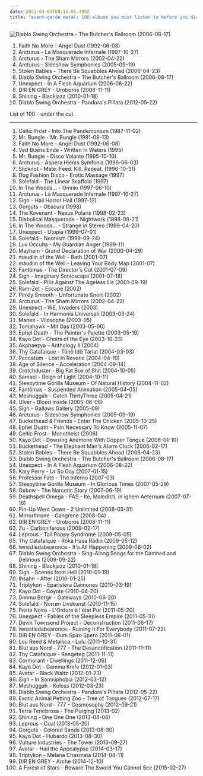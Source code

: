 ```yaml
---
date: 2021-04-04T08:15:01.309Z
title: "avant-garde metal: 100 albums you must listen to before you die"
---
```

![Diablo Swing Orchestra - The Butcher&#39;s Ballroom (2006-08-17)](http://coverartarchive.org/release/35b41b77-c4f8-3c1f-8041-901565f9f45d/1111418808-500.jpg "Diablo Swing Orchestra - The Butcher's Ballroom (2006-08-17)")
<ol class="albums">
<li data-cover="http://coverartarchive.org/release/9a25698c-bf29-3297-a05f-80f68c736e14/25332108545-500.jpg" data-tags="alternative rock, rock, alternative metal" role="button">Faith No More - Angel Dust (1992-06-08)</li>
<li data-cover="http://coverartarchive.org/release/641293ff-c29e-483c-8f79-b07eab011344/6167514371-500.jpg" data-tags="avant-garde metal" role="button">Arcturus - La Masquerade Infernale (1997-10-27)</li>
<li data-cover="https://img.discogs.com/GYhZ7K6fOzCcdRdNDHBJZJ74sHU=/fit-in/280x278/filters:strip_icc():format(jpeg):mode_rgb():quality(90)/discogs-images/R-2349420-1278742285.jpeg.jpg" data-tags="avant-garde metal, progressive metal" role="button">Arcturus - The Sham Mirrors (2002-04-22)</li>
<li data-cover="http://coverartarchive.org/release/b3c03147-9b30-4fda-88ea-44fe6718d288/15541386321-500.jpg" data-tags="avant-garde metal, progressive metal" role="button">Arcturus - Sideshow Symphonies (2005-09-19)</li>
<li data-cover="https://img.discogs.com/_WvdlxzvdlW_t29Zv6LxUmTZbCo=/fit-in/500x444/filters:strip_icc():format(jpeg):mode_rgb():quality(90)/discogs-images/R-1071952-1189969034.jpeg.jpg" data-tags="avant-garde metal, dark cabaret, avantgarde metal" role="button">Stolen Babies - There Be Squabbles Ahead (2006-04-23)</li>
<li data-cover="http://coverartarchive.org/release/35b41b77-c4f8-3c1f-8041-901565f9f45d/1111418808-500.jpg" data-tags="avant-garde metal, symphonic metal, progressive metal" role="button">Diablo Swing Orchestra - The Butcher's Ballroom (2006-08-17)</li>
<li data-cover="https://via.placeholder.com/450" data-tags="avant-garde metal, experimental" role="button">Unexpect - In A Flesh Aquarium (2006-08-22)</li>
<li data-cover="http://coverartarchive.org/release/fb296c28-e379-4405-9bb4-c24793685c6c/20605730802-500.jpg" data-tags="alternative metal, progressive metal, j-metal" role="button">DIR EN GREY - Uroboros (2008-11-11)</li>
<li data-cover="http://coverartarchive.org/release/09607242-9d17-3800-99f9-dd1933b49121/4023323401-500.jpg" data-tags="experimental, avant-garde metal, jazz metal" role="button">Shining - Blackjazz (2010-01-18)</li>
<li data-cover="http://coverartarchive.org/release/6bffe6c4-5f7f-42f6-b0af-4014cee6fa18/7957344650-500.jpg" data-tags="avant-garde metal, progressive metal" role="button">Diablo Swing Orchestra - Pandora's Piñata (2012-05-22)</li>
</ol>
List of 100 - under the cut.
<!-- more -->

_________________

<ol class="albums">
<li data-cover="http://coverartarchive.org/release/3d664bf1-22f3-4651-b4b1-83521ed4145d/14898575688-500.jpg" data-tags="thrash metal, avant-garde metal" role="button">
Celtic Frost - Into The Pandemonium (1987-11-02)
</li>
<li data-cover="https://via.placeholder.com/450" data-tags="experimental" role="button">
Mr. Bungle - Mr. Bungle (1991-08-13)
</li>
<li data-cover="http://coverartarchive.org/release/9a25698c-bf29-3297-a05f-80f68c736e14/25332108545-500.jpg" data-tags="alternative rock, rock, alternative metal" role="button">
Faith No More - Angel Dust (1992-06-08)
</li>
<li data-cover="http://coverartarchive.org/release/9cef27a5-992b-4297-ade4-a107b2c2c2bd/15269986537-500.jpg" data-tags="black metal, progressive metal" role="button">
Ved Buens Ende - Written In Waters (1995)
</li>
<li data-cover="http://coverartarchive.org/release/3d6c4428-a338-3a6e-bae3-6e28019db5c6/22838233669-500.jpg" data-tags="experimental, avant-garde" role="button">
Mr. Bungle - Disco Volante (1995-10-10)
</li>
<li data-cover="https://img.discogs.com/PET2jzdLAHFifRSonHwKZ7eJ6ck=/fit-in/600x600/filters:strip_icc():format(jpeg):mode_rgb():quality(90)/discogs-images/R-400951-1507214250-9127.jpeg.jpg" data-tags="black metal" role="button">
Arcturus - Aspera Hiems Symfonia (1996-06-03)
</li>
<li data-cover="http://coverartarchive.org/release/ce4722b7-7d58-4f7d-b76d-cb4b37fb661b/1069838540-500.jpg" data-tags="metal, nu metal" role="button">
Slipknot - Mate. Feed. Kill. Repeat. (1996-10-31)
</li>
<li data-cover="http://coverartarchive.org/release/5f939ba7-e601-4ee9-9018-1cdc137398cd/6061331968-500.jpg" data-tags="ska, avant-garde, avant-garde metal" role="button">
Dog Fashion Disco - Erotic Massage (1997)
</li>
<li data-cover="http://coverartarchive.org/release/74020eb9-4860-4c6c-8126-af55689a9b22/14993934735-500.jpg" data-tags="black metal, avant-garde metal" role="button">
Solefald - The Linear Scaffold (1997)
</li>
<li data-cover="http://coverartarchive.org/release/c97e3d59-6ed3-42f2-9a95-a69a7581ea64/5313520123-500.jpg" data-tags="progressive metal" role="button">
In The Woods... - Omnio (1997-06-10)
</li>
<li data-cover="http://coverartarchive.org/release/641293ff-c29e-483c-8f79-b07eab011344/6167514371-500.jpg" data-tags="avant-garde metal" role="button">
Arcturus - La Masquerade Infernale (1997-10-27)
</li>
<li data-cover="http://coverartarchive.org/release/50b9a8dc-fb9b-4872-839d-44ce9ec5a978/25640443565-500.jpg" data-tags="black metal, progressive metal, avant-garde metal" role="button">
Sigh - Hail Horror Hail (1997-12)
</li>
<li data-cover="https://img.discogs.com/_EXEd879PXcNdjYtdllk7zctlcc=/fit-in/600x600/filters:strip_icc():format(jpeg):mode_rgb():quality(90)/discogs-images/R-3755131-1468966762-1443.jpeg.jpg" data-tags="technical death metal, death metal" role="button">
Gorguts - Obscura (1998)
</li>
<li data-cover="http://coverartarchive.org/release/6b33c05d-62f7-4a42-9e1e-155499ba9534/14113644758-500.jpg" data-tags="black metal, melodic black metal" role="button">
The Kovenant - Nexus Polaris (1998-02-23)
</li>
<li data-cover="http://coverartarchive.org/release/757a25d7-2175-4b03-a13e-b634e721230b/19391920185-500.jpg" data-tags="black metal" role="button">
Diabolical Masquerade - Nightwork (1998-09-21)
</li>
<li data-cover="http://coverartarchive.org/release/7da40e8a-389b-4a55-a47d-3c30591f4f88/20370662106-500.jpg" data-tags="progressive metal" role="button">
In The Woods... - Strange in Stereo (1999-04-20)
</li>
<li data-cover="http://coverartarchive.org/release/ac262c95-f38b-43a7-afc1-16161ca9692d/11228519805-500.jpg" data-tags="death metal, avant-garde metal, black metal, metal, progressive metal" role="button">
Unexpect - Utopia (1999-07-01)
</li>
<li data-cover="https://img.discogs.com/uHJHUN9TOlxPQTZ6LVBCkeBS1zw=/fit-in/500x500/filters:strip_icc():format(jpeg):mode_rgb():quality(90)/discogs-images/R-2728844-1299949695.jpeg.jpg" data-tags="avant-garde metal" role="button">
Solefald - Neonism (1999-09-24)
</li>
<li data-cover="http://coverartarchive.org/release/9ff0ff83-0b85-4f18-9de0-9daac8cc0711/4861600829-500.jpg" data-tags="avant-garde metal, symphonic black metal, black metal" role="button">
Lux Occulta - My Guardian Anger (1999-11)
</li>
<li data-cover="http://coverartarchive.org/release/12e3767d-d674-4150-bc52-9d197c7778c1/13866484117-500.jpg" data-tags="black metal" role="button">
Mayhem - Grand Declaration of War (2000-04-29)
</li>
<li data-cover="https://img.discogs.com/Ze3KWEvCfibustHzF88tq0DqDz4=/fit-in/600x600/filters:strip_icc():format(jpeg):mode_rgb():quality(90)/discogs-images/R-1040831-1187159149.jpeg.jpg" data-tags="progressive metal" role="button">
maudlin of the Well - Bath (2001-07)
</li>
<li data-cover="https://img.discogs.com/53jyouQoJOdsjIs0bbH8y10UnnM=/fit-in/600x596/filters:strip_icc():format(jpeg):mode_rgb():quality(90)/discogs-images/R-996410-1182359239.jpeg.jpg" data-tags="progressive metal" role="button">
maudlin of the Well - Leaving Your Body Map (2001-07)
</li>
<li data-cover="http://coverartarchive.org/release/c98343c9-a728-4d7e-834b-fa64769a56b6/4204061685-500.jpg" data-tags="experimental" role="button">
Fantômas - The Director's Cut (2001-07-09)
</li>
<li data-cover="http://coverartarchive.org/release/586892ba-92bb-4f69-b06b-edd71a48cd97/12966542161-500.jpg" data-tags="avant-garde metal, progressive metal, psychedelic" role="button">
Sigh - Imaginary Sonicscape (2001-07-18)
</li>
<li data-cover="http://coverartarchive.org/release/26916a28-d44b-4610-bc9f-f736d9c59f26/7335403085-500.jpg" data-tags="avant-garde metal, post black metal" role="button">
Solefald - Pills Against The Ageless Ills (2001-09-19)
</li>
<li data-cover="http://coverartarchive.org/release/9d39e878-2fd1-4988-bd2b-5ee275e451a0/2152582190-500.jpg" data-tags="black metal, progressive metal, gothic metal, avant-garde metal" role="button">
Ram-Zet - Escape (2002)
</li>
<li data-cover="http://coverartarchive.org/release/34f21af8-e188-40ea-a14c-19fa6e763d69/11206905258-500.jpg" data-tags="experimental" role="button">
Pinkly Smooth - Unfortunate Snort (2002)
</li>
<li data-cover="https://img.discogs.com/GYhZ7K6fOzCcdRdNDHBJZJ74sHU=/fit-in/280x278/filters:strip_icc():format(jpeg):mode_rgb():quality(90)/discogs-images/R-2349420-1278742285.jpeg.jpg" data-tags="avant-garde metal, progressive metal" role="button">
Arcturus - The Sham Mirrors (2002-04-22)
</li>
<li data-cover="http://coverartarchive.org/release/020eafbd-3bc3-4497-891b-62445c51e22d/11228560145-500.jpg" data-tags="avant-garde metal, transym, take that demon burger" role="button">
Unexpect - WE, Invaders (2003)
</li>
<li data-cover="http://coverartarchive.org/release/b2b5c4d2-315c-4f50-89f1-e9fd832210a0/14994002111-500.jpg" data-tags="black metal" role="button">
Solefald - In Harmonia Universali (2003-03-24)
</li>
<li data-cover="http://coverartarchive.org/release/c23c3b68-7823-4a54-9d32-013d276eab17/15574090319-500.jpg" data-tags="progressive metal, avant-garde metal" role="button">
Manes - Vilosophe (2003-05)
</li>
<li data-cover="http://coverartarchive.org/release/ba3ed281-8711-420d-82e7-0efd961ca1f8/21285246849-500.jpg" data-tags="mike patton, alternative metal" role="button">
Tomahawk - Mit Gas (2003-05-06)
</li>
<li data-cover="http://coverartarchive.org/release/967404d8-716d-4d06-a7e5-9c4ceb7fd8a3/19427627667-500.jpg" data-tags="progressive metal, jazz metal" role="button">
Ephel Duath - The Painter's Palette (2003-05-19)
</li>
<li data-cover="http://coverartarchive.org/release/1d78df8c-c5ed-431b-adbc-36d6639d8847/18409643938-500.jpg" data-tags="experimental, post-rock, avant-garde" role="button">
Kayo Dot - Choirs of the Eye (2003-10-23)
</li>
<li data-cover="http://coverartarchive.org/release/7ff39c3a-27d3-4b57-8bf2-620e309d08a1/8862531127-500.jpg" data-tags="progressive metal, metal, avant-garde metal" role="button">
Akphaezya - Anthology II (2004)
</li>
<li data-cover="http://coverartarchive.org/release/76776646-4eda-42b6-9963-bc17de59d27a/21887897829-500.jpg" data-tags="avant-garde metal" role="button">
Thy Catafalque - Tűnő Idő Tárlat (2004-03-03)
</li>
<li data-cover="http://coverartarchive.org/release/bcd1474d-1242-3190-b8da-ed87a2547f58/25788869776-500.jpg" data-tags="avant-garde, avant-garde metal, experimental" role="button">
Peccatum - Lost In Reverie (2004-04-19)
</li>
<li data-cover="https://img.discogs.com/XFPiqyF_Qw3m-Te-ug57KyojzlQ=/fit-in/600x600/filters:strip_icc():format(jpeg):mode_rgb():quality(90)/discogs-images/R-847137-1241031913.jpeg.jpg" data-tags="progressive metal" role="button">
Age of Silence - Acceleration (2004-09-14)
</li>
<li data-cover="https://img.discogs.com/t8S5AQ1zJquPNwMvba-QTd0rQZU=/fit-in/600x597/filters:strip_icc():format(jpeg):mode_rgb():quality(90)/discogs-images/R-1213871-1204667952.jpeg.jpg" data-tags="comic metal" role="button">
Crotchduster - Big Fat Box of Shit (2004-10-05)
</li>
<li data-cover="http://coverartarchive.org/release/bd9ddc75-db23-4d46-b748-a39e5d4c5a19/26723378277-500.jpg" data-tags="industrial metal" role="button">
Samael - Reign of Light (2004-10-11)
</li>
<li data-cover="http://coverartarchive.org/release/41a71be2-4c3d-43f5-a7f7-f7ea91541bc8/12638055306-500.jpg" data-tags="avant-garde, avant-prog" role="button">
Sleepytime Gorilla Museum - Of Natural History (2004-11-02)
</li>
<li data-cover="https://img.discogs.com/qmCEsimWuh64NR3AZekdg_NUR2I=/fit-in/600x569/filters:strip_icc():format(jpeg):mode_rgb():quality(90)/discogs-images/R-432947-1605958383-6757.jpeg.jpg" data-tags="experimental" role="button">
Fantômas - Suspended Animation (2005-04-05)
</li>
<li data-cover="http://coverartarchive.org/release/6a3719d9-20a9-3119-a036-5595202976b0/4952344545-500.jpg" data-tags="progressive metal, math metal" role="button">
Meshuggah - Catch ThirtyThree (2005-04-21)
</li>
<li data-cover="http://coverartarchive.org/release/1827a150-50d3-322f-88e8-23855fd9cd3b/21285140194-500.jpg" data-tags="experimental, electronic, avant-garde" role="button">
Ulver - Blood Inside (2005-06-06)
</li>
<li data-cover="http://coverartarchive.org/release/b73f32f7-bb46-419d-96ab-15b91ec6584f/6773460285-500.jpg" data-tags="progressive metal, avant-garde metal" role="button">
Sigh - Gallows Gallery (2005-09)
</li>
<li data-cover="http://coverartarchive.org/release/b3c03147-9b30-4fda-88ea-44fe6718d288/15541386321-500.jpg" data-tags="avant-garde metal, progressive metal" role="button">
Arcturus - Sideshow Symphonies (2005-09-19)
</li>
<li data-cover="https://via.placeholder.com/450" data-tags="avant-garde metal" role="button">
Buckethead & Friends - Enter The Chicken (2005-10-25)
</li>
<li data-cover="http://coverartarchive.org/release/1b4389ad-d198-4272-b9da-cf01666be10e/19427644119-500.jpg" data-tags="experimental, jazz metal, progressive metal, mathcore, avant-garde metal" role="button">
Ephel Duath - Pain Necessary To Know (2005-11-07)
</li>
<li data-cover="https://img.discogs.com/-T41HKNeGmw-rRzDbdygtb8DnvA=/fit-in/600x594/filters:strip_icc():format(jpeg):mode_rgb():quality(90)/discogs-images/R-4039351-1353304842-8152.jpeg.jpg" data-tags="doom metal" role="button">
Celtic Frost - Monotheist (2006)
</li>
<li data-cover="http://coverartarchive.org/release/8c761839-5889-4b72-95a2-031619122e4a/20406280868-500.jpg" data-tags="avant-garde" role="button">
Kayo Dot - Dowsing Anemone With Copper Tongue (2006-01-10)
</li>
<li data-cover="http://coverartarchive.org/release/9e304451-c0d1-4ade-bc64-915cef3fcd8a/14928819688-500.jpg" data-tags="experimental rock, avant-garde metal" role="button">
Buckethead - The Elephant Man's Alarm Clock (2006-02-17)
</li>
<li data-cover="https://img.discogs.com/_WvdlxzvdlW_t29Zv6LxUmTZbCo=/fit-in/500x444/filters:strip_icc():format(jpeg):mode_rgb():quality(90)/discogs-images/R-1071952-1189969034.jpeg.jpg" data-tags="avant-garde metal, dark cabaret, avantgarde metal" role="button">
Stolen Babies - There Be Squabbles Ahead (2006-04-23)
</li>
<li data-cover="http://coverartarchive.org/release/35b41b77-c4f8-3c1f-8041-901565f9f45d/1111418808-500.jpg" data-tags="avant-garde metal, symphonic metal, progressive metal" role="button">
Diablo Swing Orchestra - The Butcher's Ballroom (2006-08-17)
</li>
<li data-cover="https://via.placeholder.com/450" data-tags="avant-garde metal, experimental" role="button">
Unexpect - In A Flesh Aquarium (2006-08-22)
</li>
<li data-cover="https://img.discogs.com/vj7wJSle8MN83suo5lWwqcDBilI=/fit-in/600x601/filters:strip_icc():format(jpeg):mode_rgb():quality(90)/discogs-images/R-16067776-1602860451-1446.jpeg.jpg" data-tags="female vocalists, gay metal" role="button">
Katy Perry - Ur So Gay (2007-01-15)
</li>
<li data-cover="https://via.placeholder.com/450" data-tags="darkwave, avant-garde metal" role="button">
Professor Fate - The Inferno (2007-03)
</li>
<li data-cover="http://coverartarchive.org/release/886c3b42-b902-42b2-a413-5f6c4cd902d3/5083823028-500.jpg" data-tags="avant-garde, progressive metal" role="button">
Sleepytime Gorilla Museum - In Glorious Times (2007-05-29)
</li>
<li data-cover="http://coverartarchive.org/release/b2d97501-6139-4b63-9360-b37f1c17b270/17473979290-500.jpg" data-tags="noise rock, experimental rock" role="button">
Oxbow - The Narcotic Story (2007-06-19)
</li>
<li data-cover="http://coverartarchive.org/release/98ed235a-2f5c-44e9-8f94-1373fcd7dc4e/1981275082-500.jpg" data-tags="black metal" role="button">
Deathspell Omega - FAS - Ite, Maledicti, in ignem Aeternum (2007-07-16)
</li>
<li data-cover="https://img.discogs.com/OI2GKVx3u6mj7ALCbaEKcKa3VLk=/fit-in/250x250/filters:strip_icc():format(jpeg):mode_rgb():quality(90)/discogs-images/R-2652820-1295088827.jpeg.jpg" data-tags="rock, avant-garde metal, jeas-reinhoer-planned" role="button">
Pin-Up Went Down - 2 Unlimited (2008-03-31)
</li>
<li data-cover="https://img.discogs.com/3Po3MI9vocSMbCaQUb4B87YsNNw=/fit-in/600x527/filters:strip_icc():format(jpeg):mode_rgb():quality(90)/discogs-images/R-1852421-1616886092-5680.jpeg.jpg" data-tags="progressive black metal" role="button">
Mirrorthrone - Gangrene (2008-04)
</li>
<li data-cover="http://coverartarchive.org/release/fb296c28-e379-4405-9bb4-c24793685c6c/20605730802-500.jpg" data-tags="alternative metal, progressive metal, j-metal" role="button">
DIR EN GREY - Uroboros (2008-11-11)
</li>
<li data-cover="http://coverartarchive.org/release/14a1847e-271c-43da-80a6-582e34f44f0a/15238083863-500.jpg" data-tags="experimental" role="button">
Zu - Carboniferous (2009-02-17)
</li>
<li data-cover="http://coverartarchive.org/release/7f51ee89-3604-4e7a-84bd-4c14ff5f9e32/24380429134-500.jpg" data-tags="progressive metal" role="button">
Leprous - Tall Poppy Syndrome (2009-05-05)
</li>
<li data-cover="http://coverartarchive.org/release/a2f48af0-f0a6-4368-9a11-4282d0a30dc3/10081496959-500.jpg" data-tags="avant-garde metal, black metal" role="button">
Thy Catafalque - Róka Hasa Rádió (2009-05-12)
</li>
<li data-cover="https://img.discogs.com/CHr9MOiiZyTmk44zGoENbFH68YY=/fit-in/600x590/filters:strip_icc():format(jpeg):mode_rgb():quality(90)/discogs-images/R-5139790-1604255277-1206.jpeg.jpg" data-tags="experimental, deathcore, mathcore" role="button">
iwrestledabearonce - It's All Happening (2009-06-02)
</li>
<li data-cover="http://coverartarchive.org/release/7c09249a-90db-3a24-a8d2-d01edd0d67de/18021944716-500.jpg" data-tags="progressive metal, avant-garde metal, metal, symphonic metal" role="button">
Diablo Swing Orchestra - Sing-Along Songs for the Damned and Delirious (2009-09-22)
</li>
<li data-cover="http://coverartarchive.org/release/09607242-9d17-3800-99f9-dd1933b49121/4023323401-500.jpg" data-tags="experimental, avant-garde metal, jazz metal" role="button">
Shining - Blackjazz (2010-01-18)
</li>
<li data-cover="http://coverartarchive.org/release/af2b58ce-66c3-48ee-ab16-659706711b5d/28819853007-500.jpg" data-tags="black metal, avant-garde metal" role="button">
Sigh - Scenes from Hell (2010-01-19)
</li>
<li data-cover="http://coverartarchive.org/release/8ea9f403-1418-4325-9781-6d9f7c5dd13f/8075482238-500.jpg" data-tags="progressive metal" role="button">
Ihsahn - After (2010-01-25)
</li>
<li data-cover="http://coverartarchive.org/release/43b106f7-7f75-475a-aff9-577903ba0005/21818394273-500.jpg" data-tags="doom metal" role="button">
Triptykon - Eparistera Daimones (2010-03-19)
</li>
<li data-cover="http://coverartarchive.org/release/e30c7618-5569-46ea-8eb4-b2128a6ec1ab/7712117702-500.jpg" data-tags="chamber music, gothic, gothic rock, animals, avant-garde metal, avant-prog, goth fusion" role="button">
Kayo Dot - Coyote (2010-04-20)
</li>
<li data-cover="https://img.discogs.com/bbw_DnHBQIvRHNH3HYAOk6970yo=/fit-in/600x596/filters:strip_icc():format(jpeg):mode_rgb():quality(90)/discogs-images/R-12077670-1527851486-9159.jpeg.jpg" data-tags="dimmu borgir, female backed metal" role="button">
Dimmu Borgir - Gateways (2010-08-20)
</li>
<li data-cover="http://coverartarchive.org/release/bcc4f9e4-b0dd-4cfc-afd7-22688fc6050e/14994112802-500.jpg" data-tags="black metal, progressive metal, avant-garde metal, post-black metal" role="button">
Solefald - Norrøn Livskunst (2010-11-15)
</li>
<li data-cover="http://coverartarchive.org/release/5a8e9053-a923-4adf-8866-576270a6ccb7/1223508809-500.jpg" data-tags="black metal, avant-garde black metal, post-black metal, experimental" role="button">
Peste Noire - L'Ordure à l'état Pur (2011-05-20)
</li>
<li data-cover="http://coverartarchive.org/release/a06684e3-f175-42cf-a4cf-44c77530b18d/4803942518-500.jpg" data-tags="avant-garde metal" role="button">
Unexpect - Fables of the Sleepless Empire (2011-05-31)
</li>
<li data-cover="http://coverartarchive.org/release/2c518a0c-46f0-4df7-abc3-3c99c86111d2/16154998800-500.jpg" data-tags="progressive metal" role="button">
Devin Townsend Project - Deconstruction (2011-06-17)
</li>
<li data-cover="http://coverartarchive.org/release/4d5c51e6-f00f-4570-b136-85fc53e9e3a8/26433855871-500.jpg" data-tags="experimental, mathcore" role="button">
iwrestledabearonce - Ruining It For Everybody (2011-07-22)
</li>
<li data-cover="http://coverartarchive.org/release/47321357-568f-4fa1-bb06-b03cb7fceab7/7530934595-500.jpg" data-tags="progressive metal" role="button">
DIR EN GREY - Dum Spiro Spero (2011-08-01)
</li>
<li data-cover="https://img.discogs.com/mBDUnwvyoTKo5QyTIx08OeU7ffE=/fit-in/470x467/filters:strip_icc():format(jpeg):mode_rgb():quality(90)/discogs-images/R-3200497-1433009730-1356.jpeg.jpg" data-tags="table rock, experimental, noise rock" role="button">
Lou Reed & Metallica - Lulu (2011-10-31)
</li>
<li data-cover="http://coverartarchive.org/release/4296058d-8e55-4ec2-ac43-1216b05c93e8/1969287251-500.jpg" data-tags="black metal, industrial metal" role="button">
Blut aus Nord - 777 - The Desanctification (2011-11-11)
</li>
<li data-cover="http://coverartarchive.org/release/3fe30449-cd88-4abb-bd5f-4832273aa3d2/14994176576-500.jpg" data-tags="avant-garde metal" role="button">
Thy Catafalque - Rengeteg (2011-11-11)
</li>
<li data-cover="https://via.placeholder.com/450" data-tags="metal, avant-garde metal, tiberian ass bastard folk, metal2011" role="button">
Cormorant - Dwellings (2011-12-06)
</li>
<li data-cover="http://coverartarchive.org/release/a4ada6d6-3222-484e-9861-c7b493d405d0/14488817681-500.jpg" data-tags="chamber music, avant-garde metal, atmospheric black metal" role="button">
Kayo Dot - Gamma Knife (2012-01-03)
</li>
<li data-cover="http://coverartarchive.org/release/d83a41bd-ab9d-4d3a-8f41-22c7c8f3d1c4/7164233226-500.jpg" data-tags="melodic death metal, industrial metal" role="button">
Avatar - Black Waltz (2012-01-23)
</li>
<li data-cover="http://coverartarchive.org/release/0a4f291c-49a1-4fae-be85-1358b76af9ce/6766463757-500.jpg" data-tags="black metal, progressive metal, avant-garde metal" role="button">
Sigh - In Somniphobia (2012-03-12)
</li>
<li data-cover="http://coverartarchive.org/release/b46b9b39-7d56-4e00-ba33-d8bf8fc59889/3235678346-500.jpg" data-tags="progressive metal, 2012" role="button">
Meshuggah - Koloss (2012-03-23)
</li>
<li data-cover="http://coverartarchive.org/release/6bffe6c4-5f7f-42f6-b0af-4014cee6fa18/7957344650-500.jpg" data-tags="avant-garde metal, progressive metal" role="button">
Diablo Swing Orchestra - Pandora's Piñata (2012-05-22)
</li>
<li data-cover="https://img.discogs.com/VxPOyi7QR_pWBZEx5PK6K6Syo0o=/fit-in/300x300/filters:strip_icc():format(jpeg):mode_rgb():quality(90)/discogs-images/R-3970280-1350934522-3015.jpeg.jpg" data-tags="ambient, experimental, progressive metal, shoegaze, atmospheric, post-hardcore, mathcore, avant-garde metal, green metal, lolwut, trannys" role="button">
Exotic Animal Petting Zoo - Tree of Tongues (2012-07-17)
</li>
<li data-cover="http://coverartarchive.org/release/168700e3-0160-4793-b123-7abd8aafd86c/2220297744-500.jpg" data-tags="atmospheric black metal, post-black metal" role="button">
Blut aus Nord - 777 - Cosmosophy (2012-09-21)
</li>
<li data-cover="http://coverartarchive.org/release/6d896c48-f27b-4e73-8ecb-c17bbbe30638/4877036248-500.jpg" data-tags="black metal, avant-garde metal" role="button">
Terra Tenebrosa - The Purging (2013-02)
</li>
<li data-cover="http://coverartarchive.org/release/d668196f-0053-4faa-a844-4732943e03c9/4171250258-500.jpg" data-tags="avant-garde metal" role="button">
Shining - One One One (2013-04-06)
</li>
<li data-cover="http://coverartarchive.org/release/b48514ca-9ad8-48d7-a536-635d497acfae/4174329295-500.jpg" data-tags="progressive metal" role="button">
Leprous - Coal (2013-05-20)
</li>
<li data-cover="http://coverartarchive.org/release/0fbd6978-4ba0-4f1f-b1fb-1ef7fb9eefd5/10787189786-500.jpg" data-tags="death metal, technical death metal, avant-garde death metal, progressive death metal" role="button">
Gorguts - Colored Sands (2013-08-30)
</li>
<li data-cover="https://img.discogs.com/xNGsONC31H6m6LtJMt8puOke--I=/fit-in/600x600/filters:strip_icc():format(jpeg):mode_rgb():quality(90)/discogs-images/R-4874646-1378145078-2434.jpeg.jpg" data-tags="black metal, progressive metal, post-rock, avant-garde metal" role="button">
Kayo Dot - Hubardo (2013-08-30)
</li>
<li data-cover="http://coverartarchive.org/release/681e36f2-442c-43dd-aad4-93ca98f14c14/7836195165-500.jpg" data-tags="progressive metal, avant-garde metal" role="button">
Vulture Industries - The Tower (2013-09-27)
</li>
<li data-cover="https://img.discogs.com/TZTjYqiQbGDnsGgBENRMx-tS89Y=/fit-in/600x600/filters:strip_icc():format(jpeg):mode_rgb():quality(90)/discogs-images/R-5949752-1412167722-7615.jpeg.jpg" data-tags="melodic death metal, alternative metal, nu metal, avant-garde metal" role="button">
Avatar - Hail the Apocalypse (2014-03-17)
</li>
<li data-cover="http://coverartarchive.org/release/480677f9-2bf2-4301-ab51-0226c3766110/13196207561-500.jpg" data-tags="doom metal" role="button">
Triptykon - Melana Chasmata (2014-04-11)
</li>
<li data-cover="http://coverartarchive.org/release/deaa5185-8ac6-4887-a571-225e993c7673/8725571440-500.jpg" data-tags="alternative metal, progressive metal" role="button">
DIR EN GREY - Arche (2014-12-10)
</li>
<li data-cover="http://coverartarchive.org/release/df80ae99-ac2e-4508-91f0-48cd97c07544/9175102018-500.jpg" data-tags="uk, avant-garde metal, atmospheric black metal, progressive black metal" role="button">
A Forest of Stars - Beware The Sword You Cannot See (2015-02-27)
</li>
</ol>